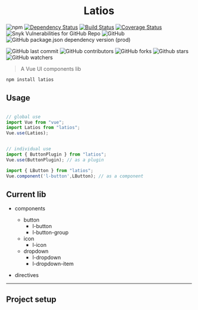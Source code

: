 <h1 align="center">Latios</h1>

![npm][npm version url]
[![Dependency Status][dependencies]][dependencies url]
[![Build Status][travis build]][travis build url]
[![Coverage Status][coveralls]][coveralls url]
![Snyk Vulnerabilities for GitHub Repo][vulnerabilities url]
![GitHub][github licence url]
![GitHub package.json dependency version (prod)][vue version url]



![GitHub last commit][last commit url]
![GitHub contributors][contributors url]
![GitHub forks][forks url]
![Github stars][stars url]
![GitHub watchers][watchers url]

> A Vue UI components lib

```bash
npm install latios
```

## Usage

```javascript

// global use
import Vue from "vue";
import Latios from "latios";
Vue.use(Latios);


// individual use
import { ButtonPlugin } from "latios";
Vue.use(ButtonPlugin); // as a plugin

import { LButton } from "latios";
Vue.component('l-button',LButton); // as a component

```



## Current lib

* components
  
  * button
    * l-button
    * l-button-group
  * icon
    * l-icon
  * dropdown
    * l-dropdown
    * l-dropdown-item

* directives



---

## Project setup

[npm version url]:https://img.shields.io/npm/v/latios.svg
[dependencies]:https://david-dm.org/oGsLP/latios.svg?theme=shields.io
[dependencies url]:https://david-dm.org/oGsLP/latios
[travis build]:https://travis-ci.com/oGsLP/latios.svg?branch=master
[travis build url]:https://travis-ci.com/oGsLP/latios
[coveralls]:https://coveralls.io/repos/github/oGsLP/latios/badge.svg?branch=master
[coveralls url]:https://coveralls.io/github/oGsLP/latios?branch=master

[vulnerabilities url]:https://img.shields.io/snyk/vulnerabilities/github/oGsLP/latios.svg
[github licence url]:https://img.shields.io/github/license/oGsLP/latios.svg
[package.json version url]:https://img.shields.io/github/package-json/v/oGsLP/latios.svg
[vue version url]:https://img.shields.io/github/package-json/dependency-version/oGsLP/latios/vue.svg


[last commit url]:https://img.shields.io/github/last-commit/oGsLP/latios.svg
[contributors url]:https://img.shields.io/github/contributors/oGsLP/latios.svg
[stars url]:https://img.shields.io/github/stars/oGsLP/latios.svg?style=social
[forks url]:https://img.shields.io/github/forks/oGsLP/latios.svg?style=social
[watchers url]:https://img.shields.io/github/watchers/oGsLP/latios.svg?style=social
